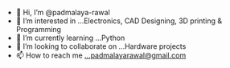 - 👋 Hi, I’m @padmalaya-rawal
- 👀 I’m interested in ...Electronics, CAD Designing, 3D printing & Programming
- 🌱 I’m currently learning ...Python
- 💞️ I’m looking to collaborate on ...Hardware projects
- 📫 How to reach me ...padmalayarawal@gmail.com


<!---
padmalaya-rawal/padmalaya-rawal is a ✨ special ✨ repository because its `README.md` (this file) appears on your GitHub profile.
You can click the Preview link to take a look at your changes.
--->
